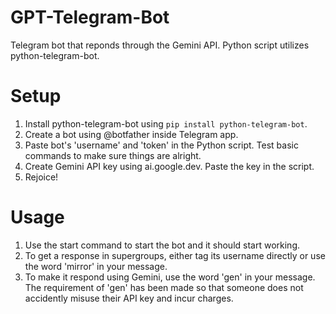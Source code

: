 # GPT-Telegram-Bot
Telegram bot that reponds through the Gemini API. Python script utilizes python-telegram-bot.



# Setup
1. Install python-telegram-bot using `pip install python-telegram-bot`.
2. Create a bot using @botfather inside Telegram app.
3. Paste bot's 'username' and 'token' in the Python script. Test basic commands to make sure things are alright.
4. Create Gemini API key using ai.google.dev. Paste the key in the script.
5. Rejoice!

# Usage
1. Use the start command to start the bot and it should start working.
2. To get a response in supergroups, either tag its username directly or use the word 'mirror' in your message.
3. To make it respond using Gemini, use the word 'gen' in your message. The requirement of 'gen' has been made so that someone does not accidently misuse their API key and incur charges.  